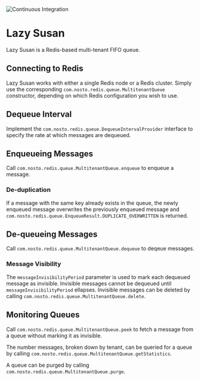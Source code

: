 ![Continuous Integration](https://github.com/Nosto/lazysusan/workflows/Continuous%20Integration/badge.svg)
# Lazy Susan
Lazy Susan is a Redis-based multi-tenant FIFO queue.

## Connecting to Redis
Lazy Susan works with either a single Redis node or a Redis cluster. Simply use the corresponding `com.nosto.redis.queue.MultitenantQueue` constructor, depending on which Redis configuration you wish to use.

## Dequeue Interval
Implement the `com.nosto.redis.queue.DequeueIntervalProvider` interface to specify the rate at which messages are dequeued.

## Enqueueing Messages
Call `com.nosto.redis.queue.MultitenantQueue.enqueue` to enqueue a message.

### De-duplication 
If a message with the same key already exists in the queue, the newly enqueued message overwrites the previously enqueued message and `com.nosto.redis.queue.EnqueueResult.DUPLICATE_OVERWRITTEN` is returned.

## De-queueing Messages
Call `com.nosto.redis.queue.MultitenantQueue.dequeue` to deqeue messages. 

### Message Visibility
The `messageInvisibilityPeriod` parameter is used to mark each dequeued message as invisible. Invisible messages cannot be dequeued until `messageInvisibilityPeriod` ellapses. Invisible messages can be deleted by calling `com.nosto.redis.queue.MultitenantQueue.delete`.

## Monitoring Queues
Call `com.nosto.redis.queue.MultitenantQueue.peek` to fetch a message from a queue without marking it as invisible.

The number messages, broken down by tenant, can be queried for a queue by calling `com.nosto.redis.queue.MultitenantQueue.getStatistics`.

A queue can be purged by calling `com.nosto.redis.queue.MultitenantQueue.purge`.